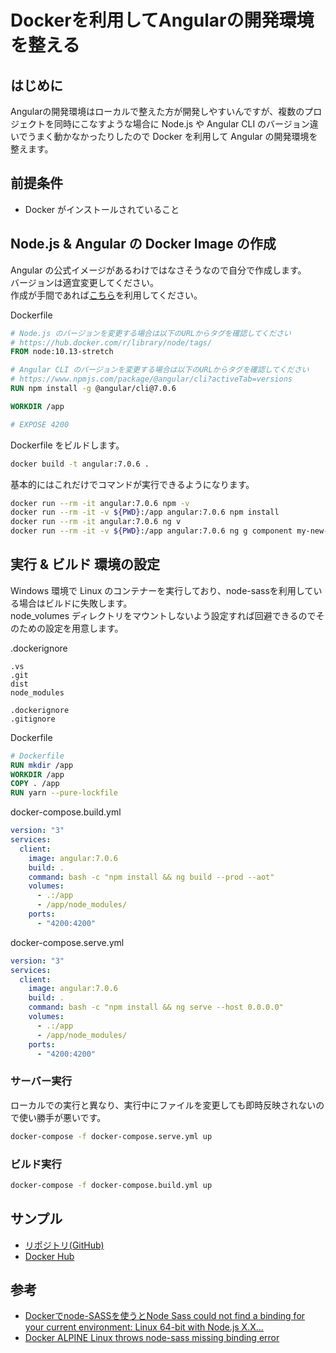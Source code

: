 # Dockerを利用してAngularの開発環境を整える

## はじめに

Angularの開発環境はローカルで整えた方が開発しやすいんですが、複数のプロジェクトを同時にこなすような場合に Node.js や Angular CLI のバージョン違いでうまく動かなかったりしたので Docker を利用して Angular の開発環境を整えます。

## 前提条件

* Docker がインストールされていること

## Node.js & Angular の Docker Image の作成

Angular の公式イメージがあるわけではなさそうなので自分で作成します。  
バージョンは適宜変更してください。  
作成が手間であれば[こちら](https://hub.docker.com/r/shigezo/angular/)を利用してください。  

Dockerfile

```Dockerfile
# Node.js のバージョンを変更する場合は以下のURLからタグを確認してください
# https://hub.docker.com/r/library/node/tags/
FROM node:10.13-stretch

# Angular CLI のバージョンを変更する場合は以下のURLからタグを確認してください
# https://www.npmjs.com/package/@angular/cli?activeTab=versions
RUN npm install -g @angular/cli@7.0.6

WORKDIR /app

# EXPOSE 4200
```

Dockerfile をビルドします。

```sh
docker build -t angular:7.0.6 .
```

基本的にはこれだけでコマンドが実行できるようになります。  

```sh
docker run --rm -it angular:7.0.6 npm -v
docker run --rm -it -v ${PWD}:/app angular:7.0.6 npm install
docker run --rm -it angular:7.0.6 ng v
docker run --rm -it -v ${PWD}:/app angular:7.0.6 ng g component my-new-component
```

## 実行 & ビルド 環境の設定

Windows 環境で Linux のコンテナーを実行しており、node-sassを利用している場合はビルドに失敗します。  
node_volumes ディレクトリをマウントしないよう設定すれば回避できるのでそのための設定を用意します。  

.dockerignore  

```.dockerignore
.vs
.git
dist
node_modules

.dockerignore
.gitignore
```

Dockerfile

```Dockerfile
# Dockerfile
RUN mkdir /app
WORKDIR /app
COPY . /app
RUN yarn --pure-lockfile
```

docker-compose.build.yml

```yml
version: "3"
services:
  client:
    image: angular:7.0.6
    build: .
    command: bash -c "npm install && ng build --prod --aot"
    volumes:
      - .:/app
      - /app/node_modules/
    ports:
      - "4200:4200"
```

docker-compose.serve.yml

```yml
version: "3"
services:
  client:
    image: angular:7.0.6
    build: .
    command: bash -c "npm install && ng serve --host 0.0.0.0"
    volumes:
      - .:/app
      - /app/node_modules/
    ports:
      - "4200:4200"
```

### サーバー実行

ローカルでの実行と異なり、実行中にファイルを変更しても即時反映されないので使い勝手が悪いです。  

```sh
docker-compose -f docker-compose.serve.yml up
```

### ビルド実行

```sh
docker-compose -f docker-compose.build.yml up
```

## サンプル

* [リポジトリ(GitHub)](https://github.com/Shigezo32/AngularInDocker)
* [Docker Hub](https://hub.docker.com/r/shigezo/angular/)

## 参考

* [Dockerでnode-SASSを使うとNode Sass could not find a binding for your current environment: Linux 64-bit with Node.js X.X...](https://budougumi0617.github.io/2018/04/04/fail-node-sass-on-docker/)
* [Docker ALPINE Linux throws node-sass missing binding error](https://github.com/sass/node-sass/issues/2165#issuecomment-347043659)
